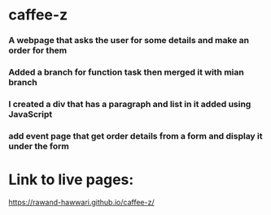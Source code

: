 # caffee-z

### A webpage that asks the user for some details and make an order for them
### Added a branch for function task then merged it with mian branch

### I created a div that has a paragraph and list in it added using JavaScript
### add event page that get order details from a form and display it under the form

# Link to live pages:
https://rawand-hawwari.github.io/caffee-z/
